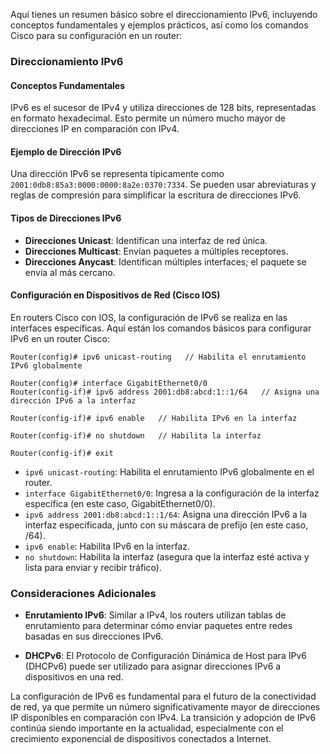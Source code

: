 Aquí tienes un resumen básico sobre el direccionamiento IPv6, incluyendo conceptos fundamentales y ejemplos prácticos, así como los comandos Cisco para su configuración en un router:

### Direccionamiento IPv6

#### Conceptos Fundamentales

IPv6 es el sucesor de IPv4 y utiliza direcciones de 128 bits, representadas en formato hexadecimal. Esto permite un número mucho mayor de direcciones IP en comparación con IPv4.

#### Ejemplo de Dirección IPv6

Una dirección IPv6 se representa típicamente como `2001:0db8:85a3:0000:0000:8a2e:0370:7334`. Se pueden usar abreviaturas y reglas de compresión para simplificar la escritura de direcciones IPv6.

#### Tipos de Direcciones IPv6

- **Direcciones Unicast**: Identifican una interfaz de red única.
- **Direcciones Multicast**: Envían paquetes a múltiples receptores.
- **Direcciones Anycast**: Identifican múltiples interfaces; el paquete se envía al más cercano.

#### Configuración en Dispositivos de Red (Cisco IOS)

En routers Cisco con IOS, la configuración de IPv6 se realiza en las interfaces específicas. Aquí están los comandos básicos para configurar IPv6 en un router Cisco:

```text
Router(config)# ipv6 unicast-routing   // Habilita el enrutamiento IPv6 globalmente

Router(config)# interface GigabitEthernet0/0
Router(config-if)# ipv6 address 2001:db8:abcd:1::1/64   // Asigna una dirección IPv6 a la interfaz

Router(config-if)# ipv6 enable   // Habilita IPv6 en la interfaz

Router(config-if)# no shutdown   // Habilita la interfaz

Router(config-if)# exit
```

- `ipv6 unicast-routing`: Habilita el enrutamiento IPv6 globalmente en el router.
- `interface GigabitEthernet0/0`: Ingresa a la configuración de la interfaz específica (en este caso, GigabitEthernet0/0).
- `ipv6 address 2001:db8:abcd:1::1/64`: Asigna una dirección IPv6 a la interfaz especificada, junto con su máscara de prefijo (en este caso, /64).
- `ipv6 enable`: Habilita IPv6 en la interfaz.
- `no shutdown`: Habilita la interfaz (asegura que la interfaz esté activa y lista para enviar y recibir tráfico).

### Consideraciones Adicionales

- **Enrutamiento IPv6**: Similar a IPv4, los routers utilizan tablas de enrutamiento para determinar cómo enviar paquetes entre redes basadas en sus direcciones IPv6.
  
- **DHCPv6**: El Protocolo de Configuración Dinámica de Host para IPv6 (DHCPv6) puede ser utilizado para asignar direcciones IPv6 a dispositivos en una red.

La configuración de IPv6 es fundamental para el futuro de la conectividad de red, ya que permite un número significativamente mayor de direcciones IP disponibles en comparación con IPv4. La transición y adopción de IPv6 continúa siendo importante en la actualidad, especialmente con el crecimiento exponencial de dispositivos conectados a Internet.
